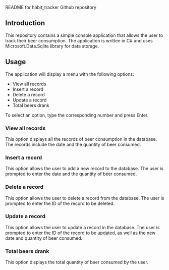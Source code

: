 README for habit_tracker Github repository

## Introduction

This repository contains a simple console application that allows the user to track their beer consumption. The application is written in C# and uses Microsoft.Data.Sqlite library for data storage. 


## Usage

The application will display a menu with the following options:

- View all records
- Insert a record
- Delete a record
- Update a record
- Total beers drank

To select an option, type the corresponding number and press Enter.

### View all records

This option displays all the records of beer consumption in the database. The records include the date and the quantity of beer consumed.

### Insert a record

This option allows the user to add a new record to the database. The user is prompted to enter the date and the quantity of beer consumed.

### Delete a record

This option allows the user to delete a record from the database. The user is prompted to enter the ID of the record to be deleted.

### Update a record

This option allows the user to update a record in the database. The user is prompted to enter the ID of the record to be updated, as well as the new date and quantity of beer consumed.

### Total beers drank

This option displays the total quantity of beer consumed by the user.
